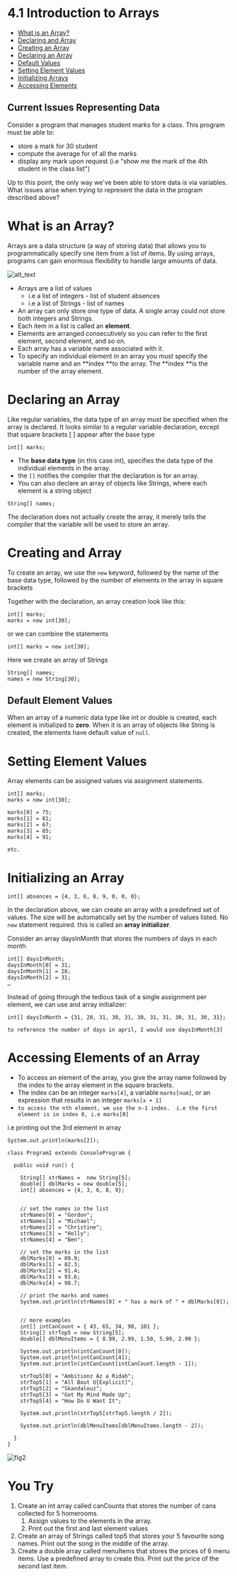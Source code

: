 # 4.1 Introduction to Arrays
* [What is an Array?](https://github.com/SACHSTech/ICS3U1_lesson_4_1_Intro_to_Arrays/blob/main/README.md#what-is-an-array)
* [Declaring and Array]()
* [Creating an Array]()
* [Declaring an Array]()
* [Default Values]()
* [Setting Element Values]()
* [Initializing Arrays]()
* [Accessing Elements]()


## Current Issues Representing Data

Consider a program that manages student marks for a class.  This program must be able to:

*  store a mark for 30 student
*  compute the average for of all the marks
*  display any mark upon request (i.e "show me the mark of the 4th student in the class list")

Up to this point, the only way we've been able to store data is via variables.  What issues arise when trying to represent the data in the program described above?


# What is an Array?

Arrays are a data structure (a way of storing data) that allows you to programmatically specify one item from a list of items.  By using arrays, programs can gain enormous flexibility to handle large amounts of data.




![alt_text](fig1.png)




* Arrays are a list of values 
    * i.e a list of integers - list of student absences
    * i.e a list of Strings - list of names
* An array can only store one type of data.  A single array could not store both integers and Strings.
* Each item in a list is called an **element**.  
* Elements are arranged consecutively so you can refer to the first element, second element, and so on.
* Each array has a variable name associated with it.
* To specify an individual element in an array you must specify the variable name and an **index **to the array. The **index **is the number of the array element.


# Declaring an Array

Like regular variables, the data type of an array must be specified when the array is declared.  It looks similar to a regular variable declaration, except that square brackets [ ] appear after the base type


```
int[] marks;

```



* The **base data type** (in this case int), specifies the data type of the individual elements in the array.
* the `[]` notifies the compiler that the declaration is for an array.
* You can also declare an array of objects like Strings, where each element is a string object


```
String[] names;
```


The declaration does not actually create the array, it merely tells the compiler that the variable will be used to store an array.


# Creating and Array

To create an array, we use the `new` keyword, followed by the name of the base data type, followed by the number of elements in the array in square brackets

Together with the declaration, an array creation look like this:


```
int[] marks;
marks = new int[30];
```


or we can combine the statements


```
int[] marks = new int[30];
```


Here we create an array of Strings


```
String[] names;
names = new String[30];
```



## Default Element Values

When an array of a numeric data type like int or double is created, each element is initialized to **zero**.  When it is an array of objects like String is created, the elements have default value of `null`.


# Setting Element Values

Array elements can be assigned values via assignment statements.  


```
int[] marks;
marks = new int[30];

marks[0] = 75;
marks[1] = 81;
marks[2] = 67;
marks[3] = 85;
marks[4] = 91;

etc.
```



# Initializing an Array


```
int[] absences = {4, 3, 6, 8, 9, 0, 0, 0};
```


In the declaration above, we can create an array with a predefined set of values.  The size will be automatically set by the number of values listed.  No `new` statement required.  this is called an **array initializer**.

Consider an array daysInMonth that stores the numbers of days in each month


```
int[] daysInMonth;
daysInMonth[0] = 31;
daysInMonth[1] = 28;
daysInMonth[2] = 31;
…
```


Instead of going through the tedious task of a single assignment per element, we can use and array initializer:


```
int[] daysInMonth = {31, 28, 31, 30, 31, 30, 31, 31, 30, 31, 30, 31};

to reference the number of days in april, I would use daysInMonth[3]
```



# Accessing Elements of an Array



* To access an element of the array, you give the array name followed by the index to the array element in the square brackets.
* The index can be an integer `marks[4]`, a variable `marks[num]`, or an expression that results in an integer `marks[x + 1]`
* `to access the nth element, we use the n-1 index.  i.e the first element is in index 0, i.e marks[0]`

i.e printing out the 3rd element in array
```
System.out.println(marks[2]);
```


```
class Program1 extends ConsoleProgram {

  public void run() {

    String[] strNames =  new String[5];
    double[] dblMarks = new double[5];
    int[] absences = {4, 3, 6, 8, 9};
    

    // set the names in the list
    strNames[0] = "Gordon";
    strNames[1] = "Michael";
    strNames[2] = "Christine";
    strNames[3] = "Holly";
    strNames[4] = "Ben";

    // set the marks in the list
    dblMarks[0] = 89.9;
    dblMarks[1] = 82.3;
    dblMarks[2] = 91.4;
    dblMarks[3] = 93.6;
    dblMarks[4] = 98.7;

    // print the marks and names
    System.out.println(strNames[0] + " has a mark of " + dblMarks[0]);    
    
    
    // more examples
    int[] intCanCount = { 43, 65, 34, 90, 101 };
    String[] strTop5 = new String[5];
    double[] dblMenuItems = { 8.99, 2.99, 1.50, 5.99, 2.99 };

    System.out.println(intCanCount[0]);
    System.out.println(intCanCount[4]);
    System.out.println(intCanCount[intCanCount.length - 1]);

    strTop5[0] = "Ambitionz Az a Ridah";
    strTop5[1] = "All Bout U[Explicit]";
    strTop5[2] = "Skandalouz";
    strTop5[3] = "Got My Mind Made Up";
    strTop5[4] = "How Do U Want It";

    System.out.println(strTop5[strTop5.length / 2]);

    System.out.println(dblMenuItems[dblMenuItems.length - 2]);
    
  }
}
```

![fig2](fig2.png)



# You Try

1. Create an int array called canCounts that stores the number of cans collected for 5 homerooms.  
    1. Assign values to the elements in the array.  
    2. Print out the first and last element values
2. Create an array of Strings called top5 that stores your 5 favourite song names.  Print out the song in the middle of the array.
3. Create a double array called menuItems that stores the prices of 6 menu items.  Use a predefined array to create this.   Print out the price of the second last item. 

